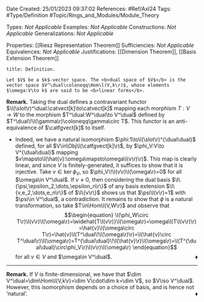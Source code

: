 <div class="topSpace"></div>

Date Created: 25/01/2023 09:37:02
References: #Ref/Axl24
Tags: #Type/Definition #Topic/Rings_and_Modules/Module_Theory

Types: <i>Not Applicable</i>
Examples: <i>Not Applicable</i>
Constructions: <i>Not Applicable</i>
Generalizations: <i>Not Applicable</i>

Properties: [[Riesz Representation Theorem]]
Sufficiencies: <i>Not Applicable</i>
Equivalences: <i>Not Applicable</i>
Justifications: [[Dimension Theorem]], [[Basis Extension Theorem]]

``` ad-Definition
title: Definition.

Let $V$ be a $k$-vector space. The <b>dual space of $V$</b> is the vector space $V^\dual\coloneqq\Hom\l(V,k\r)$, whose elements $\omega:V\to k$ are said to be <b>linear forms</b>.

```

<b>Remark.</b> Taking the dual defines a contravariant functor $\l(\slot\r)^\dual:\catvect[k]\to\catvect[k]$ mapping each morphism $T:V\to W$ to the morphism $T^\dual:W^\dual\to V^\dual$ defined by $T^\dual\!\l(\gamma\r)\coloneqq\gamma\circ T$. This functor is an anti-equivalence of $\catfgvect[k]$ to itself.
* Indeed, we have a natural isomorphism $\phi:1\to\l(\slot\r)^{\dual\dual}$ defined, for all $V\in\Obj\l(\catfgvect[k]\r)$, by $\phi_V:V\to V^{\dual\dual}$ mapping $v\mapsto\l(\hat{v}:\omega\mapsto\omega\l(v\r)\r)$. This map is clearly linear, and since $V$ is finitely-generated, it suffices to show that it is injective. Take $v\in\ker\phi_V$, so $\phi_V\!\l(v\r)\l(\omega\r)=0$ for all $\omega\in V^\dual$. If $v\neq0$, then considering the dual basis $\l\{\psi,\epsilon_2,\dots,\epsilon_n\r\}$ of any basis extension $\l\{v,e_2,\dots,e_n\r\}$ of $\l\{v\r\}$ shows us that $\psi\l(v\r)=1$ with $\psi\in V^\dual$, a contradiction. It remains to show that $\phi$ is a natural transformation, so take $T\in\Hom\l(V,W\r)$ and observe that
$$\begin{equation}
    \l(\phi_W\circ T\r)\l(v\r)\l(\omega\r)=\widehat{T\l(v\r)}\l(\omega\r)=\omega\l(T\l(v\r)\r)=\hat{v}\l(\omega\circ T\r)=\hat{v}\l(T^\dual\!\l(\omega\r)\r)=\l(\hat{v}\circ T^\dual\r)\l(\omega\r)=T^{\dual\dual}\!\l(\hat{v}\r)\l(\omega\r)=\l(T^{\dual\dual}\circ\phi_V\r)\l(v\r)\l(\omega\r)
\end{equation}$$
for all $v\in V$ and $\omega\in V^\dual$.<span style="float:right;">$\blacklozenge$</span>

---

<b>Remark.</b> If $V$ is finite-dimensional, we have that $\dim V^\dual=\dim\Hom\l(V,k\r)=\dim V\cdot\dim k=\dim V$, so $V\iso V^\dual$. However, this isomorphism depends on a choice of basis, and is hence not ‘natural’.<span style="float:right;">$\blacklozenge$</span>
